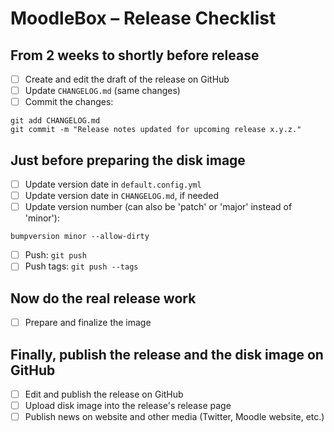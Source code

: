 # MoodleBox – Release Checklist

## From 2 weeks to shortly before release

- [ ] Create and edit the draft of the release on GitHub
- [ ] Update `CHANGELOG.md` (same changes)
- [ ] Commit the changes:
```
git add CHANGELOG.md
git commit -m "Release notes updated for upcoming release x.y.z."
```

## Just before preparing the disk image

- [ ] Update version date in `default.config.yml`
- [ ] Update version date in `CHANGELOG.md`, if needed
- [ ] Update version number (can also be 'patch' or 'major' instead of 'minor'):
```
bumpversion minor --allow-dirty
```
- [ ] Push: `git push`
- [ ] Push tags: `git push --tags`

## Now do the real release work

- [ ] Prepare and finalize the image

## Finally, publish the release and the disk image on GitHub

- [ ] Edit and publish the release on GitHub
- [ ] Upload disk image into the release's release page
- [ ] Publish news on website and other media (Twitter, Moodle website, etc.)

